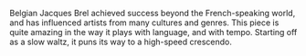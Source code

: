 Belgian Jacques Brel achieved success beyond the French-speaking world, and has influenced artists from many cultures and genres. This piece is quite amazing in the way it plays with language, and with tempo. Starting off as a slow waltz, it puns its way to a high-speed crescendo.
